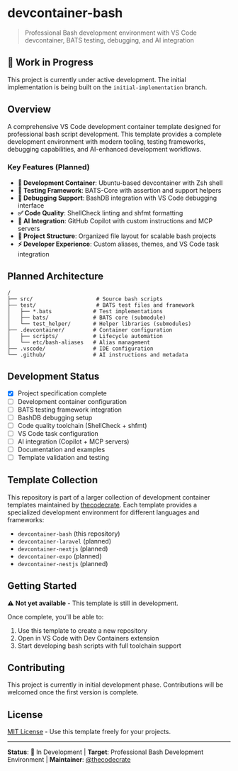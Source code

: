 # devcontainer-bash

> Professional Bash development environment with VS Code devcontainer, BATS testing, debugging, and AI integration

## 🚧 Work in Progress

This project is currently under active development. The initial implementation is being built on the `initial-implementation` branch.

## Overview

A comprehensive VS Code development container template designed for professional bash script development. This template provides a complete development environment with modern tooling, testing frameworks, debugging capabilities, and AI-enhanced development workflows.

### Key Features (Planned)

- **🐳 Development Container**: Ubuntu-based devcontainer with Zsh shell
- **🧪 Testing Framework**: BATS-Core with assertion and support helpers
- **🐛 Debugging Support**: BashDB integration with VS Code debugging interface
- **✅ Code Quality**: ShellCheck linting and shfmt formatting
- **🤖 AI Integration**: GitHub Copilot with custom instructions and MCP servers
- **📁 Project Structure**: Organized file layout for scalable bash projects
- **⚡ Developer Experience**: Custom aliases, themes, and VS Code task integration

## Planned Architecture

```
/
├── src/                    # Source bash scripts
├── test/                   # BATS test files and framework
│   ├── *.bats             # Test implementations
│   ├── bats/              # BATS core (submodule)
│   └── test_helper/       # Helper libraries (submodules)
├── .devcontainer/         # Container configuration
│   ├── scripts/           # Lifecycle automation
│   └── etc/bash-aliases   # Alias management
├── .vscode/               # IDE configuration
└── .github/               # AI instructions and metadata
```

## Development Status

- [x] Project specification complete
- [ ] Development container configuration
- [ ] BATS testing framework integration
- [ ] BashDB debugging setup
- [ ] Code quality toolchain (ShellCheck + shfmt)
- [ ] VS Code task configuration
- [ ] AI integration (Copilot + MCP servers)
- [ ] Documentation and examples
- [ ] Template validation and testing

## Template Collection

This repository is part of a larger collection of development container templates maintained by [thecodecrate](https://github.com/thecodecrate). Each template provides a specialized development environment for different languages and frameworks:

- `devcontainer-bash` (this repository)
- `devcontainer-laravel` (planned)
- `devcontainer-nextjs` (planned)
- `devcontainer-expo` (planned)
- `devcontainer-nestjs` (planned)

## Getting Started

⚠️ **Not yet available** - This template is still in development.

Once complete, you'll be able to:

1. Use this template to create a new repository
2. Open in VS Code with Dev Containers extension
3. Start developing bash scripts with full toolchain support

## Contributing

This project is currently in initial development phase. Contributions will be welcomed once the first version is complete.

## License

[MIT License](LICENSE) - Use this template freely for your projects.

---

**Status**: 🚧 In Development | **Target**: Professional Bash Development Environment | **Maintainer**: [@thecodecrate](https://github.com/thecodecrate)
